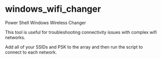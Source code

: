 # windows_wifi_changer
Power Shell Windows Wireless Changer

This tool is useful for troubleshooting connectivity issues with complex wifi networks. 

Add all of your SSIDs and PSK to the array and then run the script to connect to each network. 
